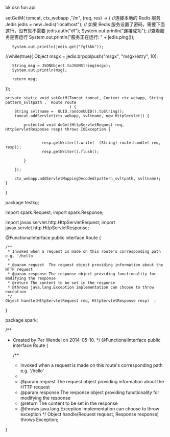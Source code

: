 bk dsn fun api


   setGetM( tomcat, ctx_webapp ,"/m",  (req, res) -> {
       //连接本地的 Redis 服务
       Jedis jedis = new Jedis("localhost");
       // 如果 Redis 服务设置了密码，需要下面这行，没有就不需要
       jedis.auth("df");
       System.out.println("连接成功");
       //查看服务是否运行
       System.out.println("服务正在运行: " + jedis.ping());

       System.out.println(jedis.get("fgfkkk"));

//while(true){
       Object msgx = jedis.brpoplpush("msgx", "msgxHstry", 10);

       String msg = JSONObject.toJSONString(msgx);
       System.out.println(msg);

       return msg;
   });


    private static void setGetM(Tomcat tomcat, Context ctx_webapp, String pattern_svltpath ,  Route route
                                ) {
        String svltname =  UUID.randomUUID().toString();
        tomcat.addServlet(ctx_webapp, svltname, new HttpServlet() {

            protected void doGet(HttpServletRequest req, HttpServletResponse resp) throws IOException {


                    resp.getWriter().write(  (String) route.handle( req,  resp));
                    resp.getWriter().flush();

            }

        });

        ctx_webapp.addServletMappingDecoded(pattern_svltpath, svltname);
    }
}

package testkg;

import spark.Request;
import spark.Response;

import javax.servlet.http.HttpServletRequest;
import javax.servlet.http.HttpServletResponse;

@FunctionalInterface
public interface Route {

    /**
     * Invoked when a request is made on this route's corresponding path e.g. '/hello'
     *
     * @param request  The request object providing information about the HTTP request
     * @param response The response object providing functionality for modifying the response
     * @return The content to be set in the response
     * @throws java.lang.Exception implementation can choose to throw exception
     */
    Object handle(HttpServletRequest req, HttpServletResponse resp)  ;

}



package spark;

/**
 * Created by Per Wendel on 2014-05-10.
 */
@FunctionalInterface
public interface Route {

    /**
     * Invoked when a request is made on this route's corresponding path e.g. '/hello'
     *
     * @param request  The request object providing information about the HTTP request
     * @param response The response object providing functionality for modifying the response
     * @return The content to be set in the response
     * @throws java.lang.Exception implementation can choose to throw exception
     */
    Object handle(Request request, Response response) throws Exception;

}

